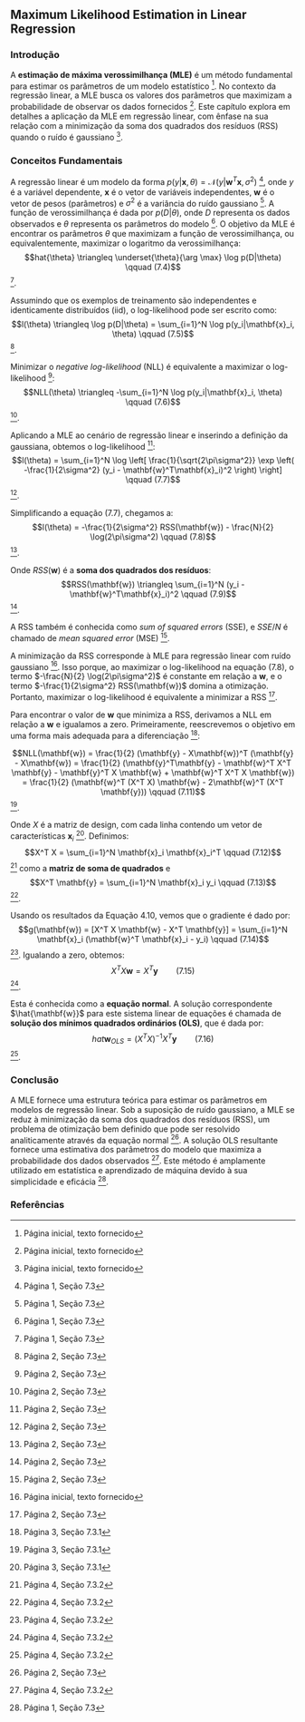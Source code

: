 ## Maximum Likelihood Estimation in Linear Regression

### Introdução
A **estimação de máxima verossimilhança (MLE)** é um método fundamental para estimar os parâmetros de um modelo estatístico [^7]. No contexto da regressão linear, a MLE busca os valores dos parâmetros que maximizam a probabilidade de observar os dados fornecidos [^7]. Este capítulo explora em detalhes a aplicação da MLE em regressão linear, com ênfase na sua relação com a minimização da soma dos quadrados dos resíduos (RSS) quando o ruído é gaussiano [^7].

### Conceitos Fundamentais
A regressão linear é um modelo da forma $p(y|\mathbf{x}, \theta) = \mathcal{N}(y|\mathbf{w}^T\mathbf{x}, \sigma^2)$ [^1], onde $y$ é a variável dependente, $\mathbf{x}$ é o vetor de variáveis independentes, $\mathbf{w}$ é o vetor de pesos (parâmetros) e $\sigma^2$ é a variância do ruído gaussiano [^1]. A função de verossimilhança é dada por $p(D|\theta)$, onde $D$ representa os dados observados e $\theta$ representa os parâmetros do modelo [^1]. O objetivo da MLE é encontrar os parâmetros $\theta$ que maximizam a função de verossimilhança, ou equivalentemente, maximizar o logaritmo da verossimilhança:
$$hat{\theta} \triangleq \underset{\theta}{\arg \max} \log p(D|\theta) \qquad (7.4)$$ [^1].

Assumindo que os exemplos de treinamento são independentes e identicamente distribuídos (iid), o log-likelihood pode ser escrito como:
$$l(\theta) \triangleq \log p(D|\theta) = \sum_{i=1}^N \log p(y_i|\mathbf{x}_i, \theta) \qquad (7.5)$$ [^2].

Minimizar o *negative log-likelihood* (NLL) é equivalente a maximizar o log-likelihood [^2]:
$$NLL(\theta) \triangleq -\sum_{i=1}^N \log p(y_i|\mathbf{x}_i, \theta) \qquad (7.6)$$ [^2].

Aplicando a MLE ao cenário de regressão linear e inserindo a definição da gaussiana, obtemos o log-likelihood [^2]:
$$l(\theta) = \sum_{i=1}^N \log \left[ \frac{1}{\sqrt{2\pi\sigma^2}} \exp \left( -\frac{1}{2\sigma^2} (y_i - \mathbf{w}^T\mathbf{x}_i)^2 \right) \right] \qquad (7.7)$$ [^2].

Simplificando a equação (7.7), chegamos a:
$$l(\theta) = -\frac{1}{2\sigma^2} RSS(\mathbf{w}) - \frac{N}{2} \log(2\pi\sigma^2) \qquad (7.8)$$ [^2].

Onde $RSS(\mathbf{w})$ é a **soma dos quadrados dos resíduos**:
$$RSS(\mathbf{w}) \triangleq \sum_{i=1}^N (y_i - \mathbf{w}^T\mathbf{x}_i)^2 \qquad (7.9)$$ [^2].

A RSS também é conhecida como *sum of squared errors* (SSE), e $SSE/N$ é chamado de *mean squared error* (MSE) [^2].

A minimização da RSS corresponde à MLE para regressão linear com ruído gaussiano [^7]. Isso porque, ao maximizar o log-likelihood na equação (7.8), o termo $-\frac{N}{2} \log(2\pi\sigma^2)$ é constante em relação a $\mathbf{w}$, e o termo $-\frac{1}{2\sigma^2} RSS(\mathbf{w})$ domina a otimização. Portanto, maximizar o log-likelihood é equivalente a minimizar a RSS [^2].

Para encontrar o valor de $\mathbf{w}$ que minimiza a RSS, derivamos a NLL em relação a $\mathbf{w}$ e igualamos a zero. Primeiramente, reescrevemos o objetivo em uma forma mais adequada para a diferenciação [^3]:

$$NLL(\mathbf{w}) = \frac{1}{2} (\mathbf{y} - X\mathbf{w})^T (\mathbf{y} - X\mathbf{w}) = \frac{1}{2} (\mathbf{y}^T\mathbf{y} - \mathbf{w}^T X^T \mathbf{y} - \mathbf{y}^T X \mathbf{w} + \mathbf{w}^T X^T X \mathbf{w}) = \frac{1}{2} (\mathbf{w}^T (X^T X) \mathbf{w} - 2\mathbf{w}^T (X^T \mathbf{y})) \qquad (7.11)$$ [^3].

Onde $X$ é a matriz de design, com cada linha contendo um vetor de características $\mathbf{x}_i$ [^3].
Definimos:
$$X^T X = \sum_{i=1}^N \mathbf{x}_i \mathbf{x}_i^T \qquad (7.12)$$ [^4]
como a **matriz de soma de quadrados** e
$$X^T \mathbf{y} = \sum_{i=1}^N \mathbf{x}_i y_i \qquad (7.13)$$ [^4].

Usando os resultados da Equação 4.10, vemos que o gradiente é dado por:
$$g(\mathbf{w}) = [X^T X \mathbf{w} - X^T \mathbf{y}] = \sum_{i=1}^N \mathbf{x}_i (\mathbf{w}^T \mathbf{x}_i - y_i) \qquad (7.14)$$ [^4].
Igualando a zero, obtemos:
$$X^T X \mathbf{w} = X^T \mathbf{y} \qquad (7.15)$$ [^4].

Esta é conhecida como a **equação normal**. A solução correspondente $\hat{\mathbf{w}}$ para este sistema linear de equações é chamada de **solução dos mínimos quadrados ordinários (OLS)**, que é dada por:
$$hat{\mathbf{w}}_{OLS} = (X^T X)^{-1} X^T \mathbf{y} \qquad (7.16)$$ [^4].

### Conclusão
A MLE fornece uma estrutura teórica para estimar os parâmetros em modelos de regressão linear. Sob a suposição de ruído gaussiano, a MLE se reduz à minimização da soma dos quadrados dos resíduos (RSS), um problema de otimização bem definido que pode ser resolvido analiticamente através da equação normal [^2]. A solução OLS resultante fornece uma estimativa dos parâmetros do modelo que maximiza a probabilidade dos dados observados [^4]. Este método é amplamente utilizado em estatística e aprendizado de máquina devido à sua simplicidade e eficácia [^1].

### Referências
[^1]: Página 1, Seção 7.3
[^2]: Página 2, Seção 7.3
[^3]: Página 3, Seção 7.3.1
[^4]: Página 4, Seção 7.3.2
[^7]: Página inicial, texto fornecido
<!-- END -->